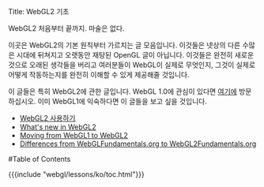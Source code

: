 Title: WebGL2 기초

WebGL2 처음부터 끝까지. 마술은 없다.

이곳은 WebGL2의 기본 원칙부터 가르치는 글 모음입니다.
이것들은 넷상의 다른 수많은 시대에 뒤쳐지고 오랫동안 재탕된 OpenGL 글이 아닙니다.
이것들은 완전히 새로운 것으로 오래된 생각들을 버리고 여러분들이 WebGL이 실제로 무엇인지, 그것이 실제로 어떻게 작동하는지를 완전히 이해할 수 있게 제공해줄 것입니다.

이 글들은 특히 WebGL2에 관한 글입니다.
WebGL 1.0에 관심이 있다면 [여기에](http://webglfundamentals.org) 방문하십시오. 이미 WebGL1에 익숙하다면 이 글들을 보고 싶을 것입니다.

<ul>
<li><a href="/webgl/lessons/ko/webgl-getting-webgl2.html">WebGL2 사용하기</a></li>
<li><a href="/webgl/lessons/webgl2-whats-new.html">What's new in WebGL2</a></li>
<li><a href="/webgl/lessons/webgl1-to-webgl2.html">Moving from WebGL1 to WebGL2</a></li>
<li><a href="/webgl/lessons/webgl1-to-webgl2-fundamentals.html">Differences from WebGLFundamentals.org to WebGL2Fundamentals.org</a></li>
</ul>

#Table of Contents

{{{include "webgl/lessons/ko/toc.html"}}}


<!--

{{{table_of_contents}}}

-->
